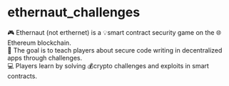 # ethernaut_challenges
🎮 Ethernaut (not erthernet) is a 💡smart contract security game on the 🌐 Ethereum blockchain.  
🤔 The goal is to teach players about secure code writing in decentralized apps through challenges.  
💻 Players learn by solving 💰crypto challenges and exploits in smart contracts.
